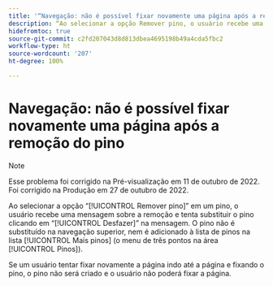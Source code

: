 ```yaml
---
title: '“Navegação: não é possível fixar novamente uma página após a remoção do pino”'
description: “Ao selecionar a opção Remover pino, o usuário recebe uma mensagem sobre a remoção e tenta substituir o pino clicando em Desfazer na mensagem. O pino não é substituído na navegação superior, nem é adicionado à lista de pinos na área Mais pinos (o menu de três pontos nos Pinos).Se um usuário tentar fixar a página novamente indo para a página e fixando-a, o pino não é criado e o usuário não consegue fixar a página.”
hidefromtoc: true
source-git-commit: c2fd207043d8d813dbea4695198b49a4cda5fbc2
workflow-type: ht
source-wordcount: '207'
ht-degree: 100%

---
```



# Navegação: não é possível fixar novamente uma página após a remoção do pino

>[!NOTE]
>
>Esse problema foi corrigido na Pré-visualização em 11 de outubro de 2022. Foi corrigido na Produção em 27 de outubro de 2022.

Ao selecionar a opção “[!UICONTROL Remover pino]” em um pino, o usuário recebe uma mensagem sobre a remoção e tenta substituir o pino clicando em “[!UICONTROL Desfazer]” na mensagem. O pino não é substituído na navegação superior, nem é adicionado à lista de pinos na lista [!UICONTROL Mais pinos] (o menu de três pontos na área [!UICONTROL Pinos]).

Se um usuário tentar fixar novamente a página indo até a página e fixando o pino, o pino não será criado e o usuário não poderá fixar a página.

